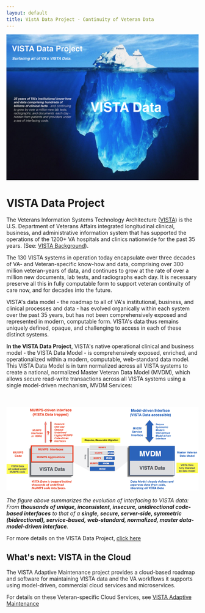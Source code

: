 ```yaml
---
layout: default
title: VistA Data Project - Continuity of Veteran Data
---
```

![vdp-iceberg -width95](assets/iceberg.png)

# VISTA Data Project

The Veterans Information Systems Technology Architecture ([VISTA](https://en.wikipedia.org/wiki/VistA)) is the U.S. Department of Veterans Affairs integrated longitudinal  clinical, business, and administrative information system that has supported the operations of the 1200+ VA hospitals and clinics nationwide for the past 35 years. (See: [VISTA Background](https://github.com/vistadataproject/documents/tree/master/Background/vista)).

The 130 VISTA systems in operation today encapsulate over three decades of VA- and Veteran-specific know-how and data, comprising over 300 million veteran-years of data, and continues to grow at the rate of over a million new documents, lab tests, and radiographs each day. It is necessary preserve all this in fully computable form to support veteran continuity of care now, and for decades into the future.

VISTA's data model - the roadmap to all of VA's institutional, business, and clinical processes and data - has evolved organically within each system over the past 35 years, but has not been comprehensively exposed and represented in modern, computable form. VISTA's data thus remains uniquely defined, opaque, and challenging to access in each of these distinct systems. 

__In the VISTA Data Project__,  VISTA's native operational clinical and business model - the VISTA Data Model -  is comprehensively exposed, enriched, and operationalized within a modern, computable, web-standard data model. This VISTA Data Model is in turn normalized across all VISTA systems to create a national, normalized Master Veteran Data Model (MVDM), which allows secure read-write transactions across all VISTA systems using a single model-driven mechanism, MVDM Services:

<br><br>
![vdp-transition](assets/vdp-transition-20170607d.png)

*The figure above summarizes the evolution of interfacing to VISTA data: From __thousands of unique, inconsistent, insecure, unidirectional code-based interfaces__ to that of a __single, secure, server-side, symmetric (bidirectional), service-based, web-standard, normalized, master data-model-driven interface__.*   

For more details on the VISTA Data Project, [click here](https://github.com/vistadataproject/documents/tree/master/Background#vista-data-project)


## What's next: VISTA in the Cloud

The VISTA Adaptive Maintenance project provides a cloud-based roadmap and software for maintaining VISTA data and the VA workflows it supports using model-driven, commercial cloud services and microservices. 

For details on these Veteran-specific Cloud Services, see [VISTA Adaptive Maintenance](http://vistaadaptivemaintenance.info/)



